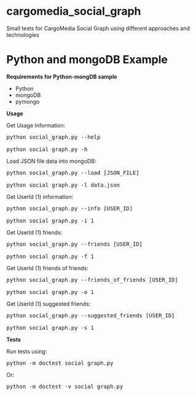 # cargomedia_social_graph
Small tests for CargoMedia Social Graph using different approaches and technologies

Python and mongoDB Example
===========

**Requirements for Python-mongDB sample**

* Python
* mongoDB
* pymongo

**Usage**

Get Usage Information:
<pre>
python social_graph.py --help

python social_graph.py -h
</pre>

Load JSON file data into mongoDB:
<pre>
python social_graph.py --load [JSON_FILE]

python social_graph.py -l data.json
</pre>

Get UserId (1) information:
<pre>
python social_graph.py --info [USER_ID]

python social_graph.py -i 1
</pre>

Get UserId (1) friends:
<pre>
python social_graph.py --friends [USER_ID]

python social_graph.py -f 1
</pre>

Get UserId (1) friends of friends:
<pre>
python social_graph.py --friends_of_friends [USER_ID]

python social_graph.py -o 1
</pre>

Get UserId (1) suggested friends:
<pre>
python social_graph.py --suggested_friends [USER_ID]

python social_graph.py -s 1
</pre>

**Tests**

Run tests using:
<pre>
python -m doctest social_graph.py
</pre>

Or:
<pre>
python -m doctest -v social_graph.py
</pre>